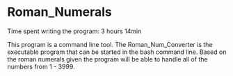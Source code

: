 # Roman_Numerals

Time spent writing the program: 3 hours 14min

This program is a command line tool. The Roman_Num_Converter is the executable program that can be started in the bash command line. Based on the roman numerals given the program will be able to handle all of the numbers from 1 - 3999. 
